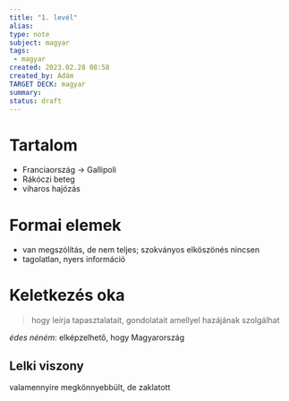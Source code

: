 ```yaml
---
title: "1. levél"
alias: 
type: note
subject: magyar
tags:
 - magyar
created: 2023.02.28 08:58
created_by: Ádám
TARGET DECK: magyar
summary: 
status: draft 
---
```

# Tartalom
- Franciaország → Gallipoli
- Rákóczi beteg
- viharos hajózás

# Formai elemek
- van megszólítás, de nem teljes; szokványos elköszönés nincsen
- tagolatlan, nyers információ

# Keletkezés oka
>hogy leírja tapasztalatait, gondolatait amellyel hazájának szolgálhat

*édes néném*: elképzelhető, hogy Magyarország

## Lelki viszony
valamennyire megkönnyebbült, de zaklatott